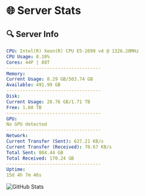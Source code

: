 # 🌐 Server Stats
## 🔍 Server Info
```yaml
CPU: Intel(R) Xeon(R) CPU E5-2699 v4 @ 1326.20MHz
CPU Usage: 8.10%
Cores: 44P | 88T
-----------------------------------
Memory:
Current Usage: 8.29 GB/503.74 GB
Available: 491.99 GB
-----------------------------------
Disk:
Current Usage: 28.76 GB/1.71 TB
Free: 1.60 TB
-----------------------------------
GPU:
No GPU detected
-----------------------------------
Network:
Current Transfer (Sent): 627.21 KB/s
Current Transfer (Received): 70.67 KB/s
Total Sent: 804.44 GB
Total Received: 170.24 GB
-----------------------------------
Uptime:
15d 4h 7m 46s
```
![GitHub Stats](https://img.shields.io/badge/Updated-2025-05-04_21:16:34-blue)